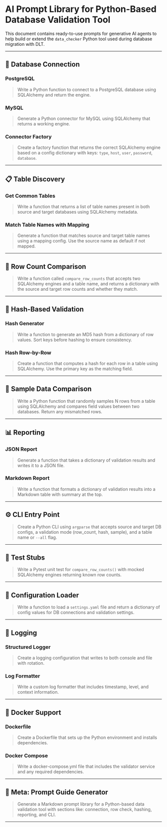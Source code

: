 # AI Prompt Library for Python-Based Database Validation Tool

This document contains ready-to-use prompts for generative AI agents to help build or extend the `data_checker` Python tool used during database migration with DLT.

---

## 🔌 Database Connection

### PostgreSQL
> Write a Python function to connect to a PostgreSQL database using SQLAlchemy and return the engine.

### MySQL
> Generate a Python connector for MySQL using SQLAlchemy that returns a working engine.

### Connector Factory
> Create a factory function that returns the correct SQLAlchemy engine based on a config dictionary with keys: `type`, `host`, `user`, `password`, `database`.

---

## 📋 Table Discovery

### Get Common Tables
> Write a function that returns a list of table names present in both source and target databases using SQLAlchemy metadata.

### Match Table Names with Mapping
> Generate a function that matches source and target table names using a mapping config. Use the source name as default if not mapped.

---

## 🔢 Row Count Comparison

> Write a function called `compare_row_counts` that accepts two SQLAlchemy engines and a table name, and returns a dictionary with the source and target row counts and whether they match.

---

## 🔐 Hash-Based Validation

### Hash Generator
> Write a function to generate an MD5 hash from a dictionary of row values. Sort keys before hashing to ensure consistency.

### Hash Row-by-Row
> Create a function that computes a hash for each row in a table using SQLAlchemy. Use the primary key as the matching field.

---

## 🎲 Sample Data Comparison

> Write a Python function that randomly samples N rows from a table using SQLAlchemy and compares field values between two databases. Return any mismatched rows.

---

## 📊 Reporting

### JSON Report
> Generate a function that takes a dictionary of validation results and writes it to a JSON file.

### Markdown Report
> Write a function that formats a dictionary of validation results into a Markdown table with summary at the top.

---

## ⚙️ CLI Entry Point

> Create a Python CLI using `argparse` that accepts source and target DB configs, a validation mode (row_count, hash, sample), and a table name or `--all` flag.

---

## 🧪 Test Stubs

> Write a Pytest unit test for `compare_row_counts()` with mocked SQLAlchemy engines returning known row counts.

---

## 📂 Configuration Loader

> Write a function to load a `settings.yaml` file and return a dictionary of config values for DB connections and validation settings.

---

## 📝 Logging

### Structured Logger
> Create a logging configuration that writes to both console and file with rotation.

### Log Formatter
> Write a custom log formatter that includes timestamp, level, and context information.

---

## 🐳 Docker Support

### Dockerfile
> Create a Dockerfile that sets up the Python environment and installs dependencies.

### Docker Compose
> Write a docker-compose.yml file that includes the validator service and any required dependencies.

---

## 🧠 Meta: Prompt Guide Generator

> Generate a Markdown prompt library for a Python-based data validation tool with sections like: connection, row check, hashing, reporting, and CLI.

---
